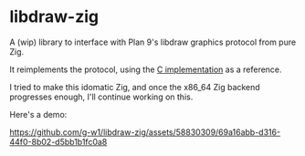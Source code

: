 # libdraw-zig

A (wip) library to interface with Plan 9's libdraw graphics protocol from pure Zig.

It reimplements the protocol, using the [C implementation](http://git.9front.org/plan9front/plan9front/7213f4a34d6b3bda61e6764d46980ef059adccdb/sys/src/libdraw/f.html) as a reference.

I tried to make this idomatic Zig, and once the x86_64 Zig backend progresses enough, I'll continue working on this.

Here's a demo:

https://github.com/g-w1/libdraw-zig/assets/58830309/69a16abb-d316-44f0-8b02-d5bb1b1fc0a8
